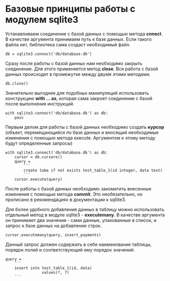 # Базовые принципы работы с модулем sqlite3

Устанавливаем соединение с базой данных с помощью метода __cnnect__. В качестве аргумента принимаем путь к базе данных. Если такого файла нет, библиотека сама создаст необходимый файл. 

```
db = sqlite3.connect('db/database.db')

```
Сразу после работы с базой данных нам необходимо закрыть соединение. Для этого применяется метод __close__.
Вся работа с базой данных происходит в промежутке между двумя этими методами. 
```
db.close()
```
Значительно выгоднее для подобных манипуляций использовать конструкцию __with ... as__, которая сама закроет соединение с базой после выполнения инструкций. 
```
with sqlite3.connect('db/database.db') as db:
    pass
```

Первым делом для работы с базой данных необходимо создать __курсор__ (объект, перемещающийся по базе данных и вносящий необходимые изменения с помощью метода execute. Аргументом к этому методу будут определенные запросы)
```
with sqlite3.connect('db/database.db') as db:
    cursor = db.cursore()
    query =
        ```
        create tabe if not exists test_table_1(id integer, data text)
        ```
    cursor.execute(query)

```
После работы с базой данных необходимо закомитить внесенные изменения с помощью метода __commit__. Это необязательно, но прописано в рекомендациях в документации к sqllite3.

Для более удобного добавления данных в таблицу можно использовать отдельный метод в модуле sqlite3 - __executemany__. В качестве аргумента он принимает два значения - сами данные, упакованные в список, и запрос к базе данных на добавление строк. 
```
cursor.executemany(query, insert_payments)
```
Данный запрос должен содержать в себе наименование таблицы, порядок полей и соответствующий ему порядок значений. 
```
query = 
    ```
    insert into test_table_1(id, data)
                values(?, ?)
    ```
```

